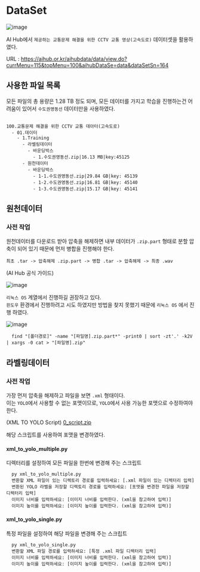 # DataSet

![image](https://github.com/user-attachments/assets/672cff16-a4ee-4f47-85d8-60cfa9f7b8a7)

AI Hub에서 `제공하는 교통문제 해결을 위한 CCTV 교통 영상(고속도로)` 데이터셋을 활용하였다.

URL : https://aihub.or.kr/aihubdata/data/view.do?currMenu=115&topMenu=100&aihubDataSe=data&dataSetSn=164

## 사용한 파일 목록

모든 파일의 총 용량은 1.28 TB 정도 되며, 모든 데이터를 가지고 학습을 진행하는건 어려움이 있어서 `수도권영동선` 데이터만을 사용하였다.

```

100.교통문제 해결을 위한 CCTV 교통 데아터(고속도로)
  - 01.데이터
    - 1.Training
      - 라벨링데이터
        - 바운딩박스
          - 1.수도권영동선.zip|16.13 MB|key:45125
      - 원천데이터
        - 바운딩박스
          - 1-1.수도권영동선.zip|29.84 GB|key: 45139
          - 1-2.수도권영동선.zip|16.81 GB|key: 45140
          - 1-3.수도권영동선.zip|15.17 GB|key: 45141
```

## 원천데이터

### 사전 작업

원천데이터를 다운로드 받아 압축을 해제하면 내부 데이터가 `.zip.part` 형태로 분할 압축이 되어 있기 때문에 먼저 병합을 진행해야 한다.

```
최초 .tar -> 압축해제 .zip.part -> 병합 .tar -> 압축해제 -> 최종 .wav
```


(AI Hub 공식 가이드)

![image](https://github.com/user-attachments/assets/23d3fc95-dcba-4ef7-8847-d7409995a2eb)

`리눅스 OS` 계열에서 진행하길 권장하고 있다. <br/>
`윈도우` 환경에서 진행하려고 시도 하였지만 방법을 찾지 못했기 때문에  `리눅스 OS` 에서 진행 하였다.


![image](https://github.com/user-attachments/assets/6f2b1cd9-242a-4e41-be41-f6cb658c3835)


```
  find "[폴더경로]" -name "[파일명].zip.part*" -print0 | sort -zt'.' -k2V | xargs -0 cat > "[파일명].zip"
```

## 라벨링데이터

### 사전 작업

가장 먼저 압축을 해제하고 파일을 보면 `.xml` 형태이다. <br/>
이는 `YOLO`에서 사용할 수 없는 포맷이므로, `YOLO`에서 사용 가능한 포맷으로 수정하여야 한다.

(XML TO YOLO Script)
[0_script.zip](https://github.com/user-attachments/files/17179619/0_script.zip)

해당 스크립트를 사용하여 포맷을 변경하였다.


#### xml_to_yolo_multiple.py

디렉터리를 설정하여 모든 파일을 한번에 변경해 주는 스크립트

```
  py xml_to_yolo_multiple.py
  변환할 XML 파일이 있는 디렉토리 경로를 입력하세요: [.xml 파일이 있는 디렉터리 입력]
  변환된 YOLO 라벨을 저장할 디렉토리 경로를 입력하세요: [포맷을 변경한 파일을 저장할 디렉터리 입력]
  이미지 너비를 입력하세요: [이미지 너비를 입력한다. (xml을 참고하여 입력)]
  이미지 높이를 입력하세요: [이미지 높이를 입력한다. (xml을 참고하여 입력)]
```

#### xml_to_yolo_single.py

특정 파일을 설정하여 해당 파일을 변경해 주는 스크립트

```
  py xml_to_yolo_single.py
  변환할 XML 파일 경로를 입력하세요: [특정 .xml 파일 디렉터리 입력]
  이미지 너비를 입력하세요: [이미지 너비를 입력한다. (xml을 참고하여 입력)]
  이미지 높이를 입력하세요: [이미지 높이를 입력한다. (xml을 참고하여 입력)]
```
